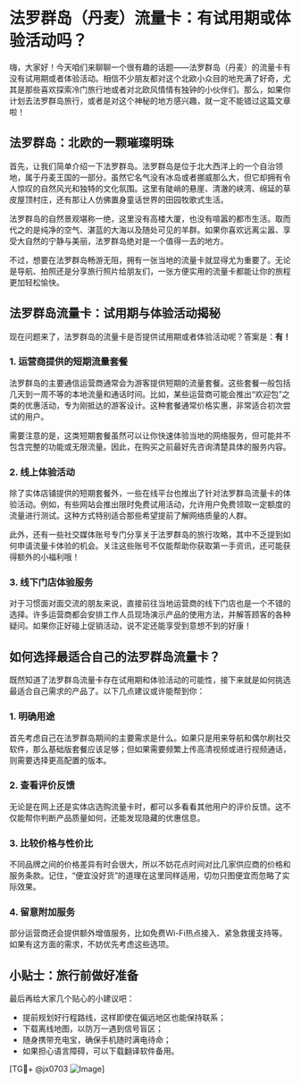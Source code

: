 # 法罗群岛（丹麦）流量卡：有试用期或体验活动吗？

嗨，大家好！今天咱们来聊聊一个很有趣的话题——法罗群岛（丹麦）的流量卡有没有试用期或者体验活动。相信不少朋友都对这个北欧小众目的地充满了好奇，尤其是那些喜欢探索冷门旅行地或者对北欧风情情有独钟的小伙伴们。那么，如果你计划去法罗群岛旅行，或者是对这个神秘的地方感兴趣，就一定不能错过这篇文章啦！

## 法罗群岛：北欧的一颗璀璨明珠

首先，让我们简单介绍一下法罗群岛。法罗群岛是位于北大西洋上的一个自治领地，属于丹麦王国的一部分。虽然它名气没有冰岛或者挪威那么大，但它却拥有令人惊叹的自然风光和独特的文化氛围。这里有陡峭的悬崖、清澈的峡湾、绵延的草皮屋顶村庄，还有那让人仿佛置身童话世界的田园牧歌式生活。

法罗群岛的自然景观堪称一绝，这里没有高楼大厦，也没有喧嚣的都市生活。取而代之的是纯净的空气、湛蓝的大海以及随处可见的羊群。如果你喜欢远离尘嚣、享受大自然的宁静与美丽，法罗群岛绝对是一个值得一去的地方。

不过，想要在法罗群岛畅游无阻，拥有一张当地的流量卡就显得尤为重要了。无论是导航、拍照还是分享旅行照片给朋友们，一张方便实用的流量卡都能让你的旅程更加轻松愉快。

## 法罗群岛流量卡：试用期与体验活动揭秘

现在问题来了，法罗群岛的流量卡是否提供试用期或者体验活动呢？答案是：**有！**

### 1. **运营商提供的短期流量套餐**
法罗群岛的主要通信运营商通常会为游客提供短期的流量套餐。这些套餐一般包括几天到一周不等的本地流量和通话时间。比如，某些运营商可能会推出“欢迎包”之类的优惠活动，专为刚抵达的游客设计。这种套餐通常价格实惠，非常适合初次尝试的用户。

需要注意的是，这类短期套餐虽然可以让你快速体验当地的网络服务，但可能并不包含完整的功能或无限流量。因此，在购买之前最好先咨询清楚具体的服务内容。

### 2. **线上体验活动**
除了实体店铺提供的短期套餐外，一些在线平台也推出了针对法罗群岛流量卡的体验活动。例如，有些网站会推出限时免费试用活动，允许用户免费领取一定额度的流量进行测试。这种方式特别适合那些希望提前了解网络质量的人群。

此外，还有一些社交媒体账号专门分享关于法罗群岛的旅行攻略，其中不乏提到如何申请流量卡体验的机会。关注这些账号不仅能帮助你获取第一手资讯，还可能获得额外的小福利哦！

### 3. **线下门店体验服务**
对于习惯面对面交流的朋友来说，直接前往当地运营商的线下门店也是一个不错的选择。许多运营商都会安排工作人员现场演示产品的使用方法，并解答顾客的各种疑问。如果你正好碰上促销活动，说不定还能享受到意想不到的好康！

## 如何选择最适合自己的法罗群岛流量卡？

既然知道了法罗群岛流量卡存在试用期和体验活动的可能性，接下来就是如何挑选最适合自己需求的产品了。以下几点建议或许能帮到你：

### 1. **明确用途**
首先考虑自己在法罗群岛期间的主要需求是什么。如果只是用来导航和偶尔刷社交软件，那么基础版套餐应该足够；但如果需要频繁上传高清视频或进行视频通话，则需要选择更高配置的版本。

### 2. **查看评价反馈**
无论是在网上还是实体店选购流量卡时，都可以多看看其他用户的评价反馈。这不仅能帮你判断产品质量如何，还能发现隐藏的优惠信息。

### 3. **比较价格与性价比**
不同品牌之间的价格差异有时会很大，所以不妨花点时间对比几家供应商的价格和服务条款。记住，“便宜没好货”的道理在这里同样适用，切勿只图便宜而忽略了实际效果。

### 4. **留意附加服务**
部分运营商还会提供额外增值服务，比如免费Wi-Fi热点接入、紧急救援支持等。如果有这方面的需求，不妨优先考虑这些选项。

## 小贴士：旅行前做好准备

最后再给大家几个贴心的小建议吧：
- 提前规划好行程路线，这样即使在偏远地区也能保持联系；
- 下载离线地图，以防万一遇到信号盲区；
- 随身携带充电宝，确保手机随时满电待命；
- 如果担心语言障碍，可以下载翻译软件备用。

[TG💪+ @jx0703 ![Image](https://github.com/user-attachments/assets/dbca1d08-cadb-493c-b0ec-ad6f7a83f270)]